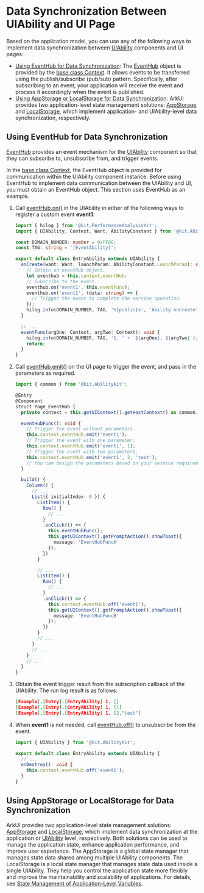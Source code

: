 # Data Synchronization Between UIAbility and UI Page


Based on the application model, you can use any of the following ways to implement data synchronization between [UIAbility](../reference/apis-ability-kit/js-apis-app-ability-uiAbility.md) components and UI pages:

- [Using EventHub for Data Synchronization](#using-eventhub-for-data-synchronization): The [EventHub](../reference/apis-ability-kit/js-apis-inner-application-eventHub.md) object is provided by the [base class Context](../reference/apis-ability-kit/js-apis-inner-application-context.md). It allows events to be transferred using the publish/subscribe (pub/sub) pattern. Specifically, after subscribing to an event, your application will receive the event and process it accordingly when the event is published.
- [Using AppStorage or LocalStorage for Data Synchronization](#using-appstorage-or-localstorage-for-data-synchronization): ArkUI provides two application-level state management solutions: [AppStorage](../ui/state-management/arkts-appstorage.md) and [LocalStorage](../ui/state-management/arkts-localstorage.md), which implement application- and UIAbility-level data synchronization, respectively.


## Using EventHub for Data Synchronization

[EventHub](../reference/apis-ability-kit/js-apis-inner-application-eventHub.md) provides an event mechanism for the [UIAbility](../reference/apis-ability-kit/js-apis-app-ability-uiAbility.md) component so that they can subscribe to, unsubscribe from, and trigger events.

In the [base class Context](../reference/apis-ability-kit/js-apis-inner-application-context.md), the EventHub object is provided for communication within the UIAbility component instance. Before using EventHub to implement data communication between the UIAbility and UI, you must obtain an EventHub object. This section uses EventHub as an example. 

1. Call [eventHub.on()](../reference/apis-ability-kit/js-apis-inner-application-eventHub.md#eventhubon) in the UIAbility in either of the following ways to register a custom event **event1**.

    ```ts
    import { hilog } from '@kit.PerformanceAnalysisKit';
    import { UIAbility, Context, Want, AbilityConstant } from '@kit.AbilityKit';

    const DOMAIN_NUMBER: number = 0xFF00;
    const TAG: string = '[EventAbility]';

    export default class EntryAbility extends UIAbility {
      onCreate(want: Want, launchParam: AbilityConstant.LaunchParam): void {
        // Obtain an eventHub object.
        let eventhub = this.context.eventHub;
        // Subscribe to the event.
        eventhub.on('event1', this.eventFunc);
        eventhub.on('event1', (data: string) => {
          // Trigger the event to complete the service operation.
        });
        hilog.info(DOMAIN_NUMBER, TAG, '%{public}s', 'Ability onCreate');
      }

      // ...
      eventFunc(argOne: Context, argTwo: Context): void {
        hilog.info(DOMAIN_NUMBER, TAG, '1. ' + `${argOne}, ${argTwo}`);
        return;
      }
    }
    ```

2. Call [eventHub.emit()](../reference/apis-ability-kit/js-apis-inner-application-eventHub.md#eventhubemit) on the UI page to trigger the event, and pass in the parameters as required.

    ```ts
    import { common } from '@kit.AbilityKit';

    @Entry
    @Component
    struct Page_EventHub {
      private context = this.getUIContext().getHostContext() as common.UIAbilityContext;

      eventHubFunc(): void {
        // Trigger the event without parameters.
        this.context.eventHub.emit('event1');
        // Trigger the event with one parameter.
        this.context.eventHub.emit('event1', 1);
        // Trigger the event with two parameters.
        this.context.eventHub.emit('event1', 2, 'test');
        // You can design the parameters based on your service requirements.
      }

      build() {
        Column() {
          // ...
          List({ initialIndex: 0 }) {
            ListItem() {
              Row() {
                // ...
              }
              .onClick(() => {
                this.eventHubFunc();
                this.getUIContext().getPromptAction().showToast({
                  message: 'EventHubFuncA'
                });
              })
            }

            // ...
            ListItem() {
              Row() {
                // ...
              }
              .onClick(() => {
                this.context.eventHub.off('event1');
                this.getUIContext().getPromptAction().showToast({
                  message: 'EventHubFuncB'
                });
              })
            }
            // ...
          }
          // ...
        }
        // ...
      }
    }
    ```

3. Obtain the event trigger result from the subscription callback of the UIAbility. The run log result is as follows:

    ```json
    [Example].[Entry].[EntryAbility] 1. []
    [Example].[Entry].[EntryAbility] 1. [1]
    [Example].[Entry].[EntryAbility] 1. [2,"test"]
    ```
   
4. When **event1** is not needed, call [eventHub.off()](../reference/apis-ability-kit/js-apis-inner-application-eventHub.md#eventhuboff) to unsubscribe from the event.

    ```ts
    import { UIAbility } from '@kit.AbilityKit';

    export default class EntryAbility extends UIAbility {
      // ... 
      onDestroy(): void {
        this.context.eventHub.off('event1');
      }
    }
    ```

## Using AppStorage or LocalStorage for Data Synchronization

ArkUI provides two application-level state management solutions: [AppStorage](../ui/state-management/arkts-appstorage.md) and [LocalStorage](../ui/state-management/arkts-localstorage.md), which implement data synchronization at the application or [UIAbility](../reference/apis-ability-kit/js-apis-app-ability-uiAbility.md) level, respectively. Both solutions can be used to manage the application state, enhance application performance, and improve user experience. The AppStorage is a global state manager that manages state data shared among multiple UIAbility components. The LocalStorage is a local state manager that manages state data used inside a single UIAbility. They help you control the application state more flexibly and improve the maintainability and scalability of applications. For details, see [State Management of Application-Level Variables](../ui/state-management/arkts-application-state-management-overview.md).
